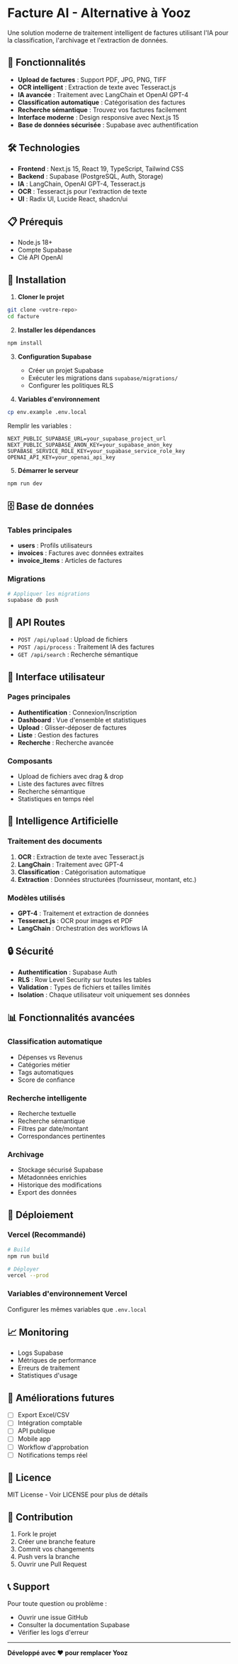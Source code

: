 # Facture AI - Alternative à Yooz

Une solution moderne de traitement intelligent de factures utilisant l'IA pour la classification, l'archivage et l'extraction de données.

## 🚀 Fonctionnalités

- **Upload de factures** : Support PDF, JPG, PNG, TIFF
- **OCR intelligent** : Extraction de texte avec Tesseract.js
- **IA avancée** : Traitement avec LangChain et OpenAI GPT-4
- **Classification automatique** : Catégorisation des factures
- **Recherche sémantique** : Trouvez vos factures facilement
- **Interface moderne** : Design responsive avec Next.js 15
- **Base de données sécurisée** : Supabase avec authentification

## 🛠️ Technologies

- **Frontend** : Next.js 15, React 19, TypeScript, Tailwind CSS
- **Backend** : Supabase (PostgreSQL, Auth, Storage)
- **IA** : LangChain, OpenAI GPT-4, Tesseract.js
- **OCR** : Tesseract.js pour l'extraction de texte
- **UI** : Radix UI, Lucide React, shadcn/ui

## 📋 Prérequis

- Node.js 18+ 
- Compte Supabase
- Clé API OpenAI

## 🚀 Installation

1. **Cloner le projet**
```bash
git clone <votre-repo>
cd facture
```

2. **Installer les dépendances**
```bash
npm install
```

3. **Configuration Supabase**
   - Créer un projet Supabase
   - Exécuter les migrations dans `supabase/migrations/`
   - Configurer les politiques RLS

4. **Variables d'environnement**
```bash
cp env.example .env.local
```

Remplir les variables :
```env
NEXT_PUBLIC_SUPABASE_URL=your_supabase_project_url
NEXT_PUBLIC_SUPABASE_ANON_KEY=your_supabase_anon_key
SUPABASE_SERVICE_ROLE_KEY=your_supabase_service_role_key
OPENAI_API_KEY=your_openai_api_key
```

5. **Démarrer le serveur**
```bash
npm run dev
```

## 🗄️ Base de données

### Tables principales

- **users** : Profils utilisateurs
- **invoices** : Factures avec données extraites
- **invoice_items** : Articles de factures

### Migrations

```bash
# Appliquer les migrations
supabase db push
```

## 🔧 API Routes

- `POST /api/upload` : Upload de fichiers
- `POST /api/process` : Traitement IA des factures
- `GET /api/search` : Recherche sémantique

## 🎨 Interface utilisateur

### Pages principales

- **Authentification** : Connexion/Inscription
- **Dashboard** : Vue d'ensemble et statistiques
- **Upload** : Glisser-déposer de factures
- **Liste** : Gestion des factures
- **Recherche** : Recherche avancée

### Composants

- Upload de fichiers avec drag & drop
- Liste des factures avec filtres
- Recherche sémantique
- Statistiques en temps réel

## 🤖 Intelligence Artificielle

### Traitement des documents

1. **OCR** : Extraction de texte avec Tesseract.js
2. **LangChain** : Traitement avec GPT-4
3. **Classification** : Catégorisation automatique
4. **Extraction** : Données structurées (fournisseur, montant, etc.)

### Modèles utilisés

- **GPT-4** : Traitement et extraction de données
- **Tesseract.js** : OCR pour images et PDF
- **LangChain** : Orchestration des workflows IA

## 🔒 Sécurité

- **Authentification** : Supabase Auth
- **RLS** : Row Level Security sur toutes les tables
- **Validation** : Types de fichiers et tailles limités
- **Isolation** : Chaque utilisateur voit uniquement ses données

## 📊 Fonctionnalités avancées

### Classification automatique

- Dépenses vs Revenus
- Catégories métier
- Tags automatiques
- Score de confiance

### Recherche intelligente

- Recherche textuelle
- Recherche sémantique
- Filtres par date/montant
- Correspondances pertinentes

### Archivage

- Stockage sécurisé Supabase
- Métadonnées enrichies
- Historique des modifications
- Export des données

## 🚀 Déploiement

### Vercel (Recommandé)

```bash
# Build
npm run build

# Déployer
vercel --prod
```

### Variables d'environnement Vercel

Configurer les mêmes variables que `.env.local`

## 📈 Monitoring

- Logs Supabase
- Métriques de performance
- Erreurs de traitement
- Statistiques d'usage

## 🔄 Améliorations futures

- [ ] Export Excel/CSV
- [ ] Intégration comptable
- [ ] API publique
- [ ] Mobile app
- [ ] Workflow d'approbation
- [ ] Notifications temps réel

## 📝 Licence

MIT License - Voir LICENSE pour plus de détails

## 🤝 Contribution

1. Fork le projet
2. Créer une branche feature
3. Commit vos changements
4. Push vers la branche
5. Ouvrir une Pull Request

## 📞 Support

Pour toute question ou problème :
- Ouvrir une issue GitHub
- Consulter la documentation Supabase
- Vérifier les logs d'erreur

---

**Développé avec ❤️ pour remplacer Yooz**
